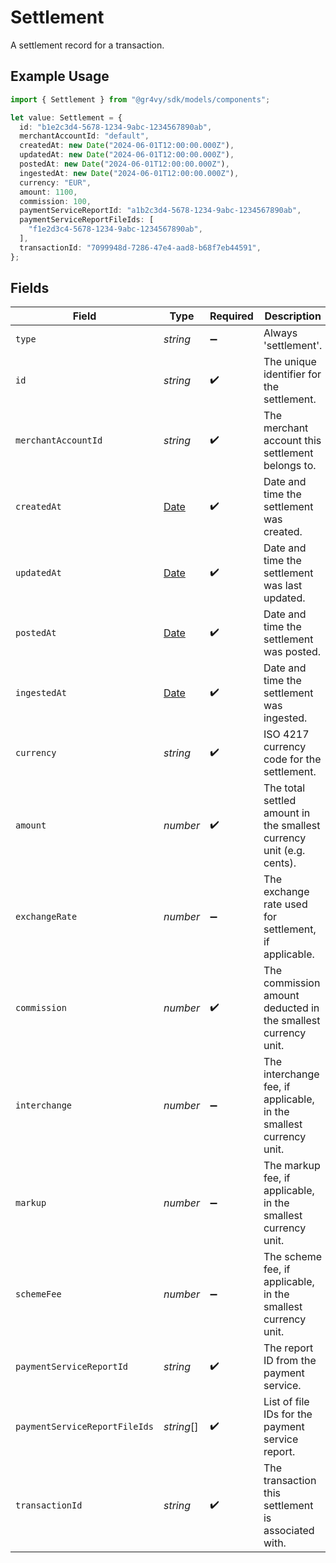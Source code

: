 # Settlement

A settlement record for a transaction.

## Example Usage

```typescript
import { Settlement } from "@gr4vy/sdk/models/components";

let value: Settlement = {
  id: "b1e2c3d4-5678-1234-9abc-1234567890ab",
  merchantAccountId: "default",
  createdAt: new Date("2024-06-01T12:00:00.000Z"),
  updatedAt: new Date("2024-06-01T12:00:00.000Z"),
  postedAt: new Date("2024-06-01T12:00:00.000Z"),
  ingestedAt: new Date("2024-06-01T12:00:00.000Z"),
  currency: "EUR",
  amount: 1100,
  commission: 100,
  paymentServiceReportId: "a1b2c3d4-5678-1234-9abc-1234567890ab",
  paymentServiceReportFileIds: [
    "f1e2d3c4-5678-1234-9abc-1234567890ab",
  ],
  transactionId: "7099948d-7286-47e4-aad8-b68f7eb44591",
};
```

## Fields

| Field                                                                                         | Type                                                                                          | Required                                                                                      | Description                                                                                   | Example                                                                                       |
| --------------------------------------------------------------------------------------------- | --------------------------------------------------------------------------------------------- | --------------------------------------------------------------------------------------------- | --------------------------------------------------------------------------------------------- | --------------------------------------------------------------------------------------------- |
| `type`                                                                                        | *string*                                                                                      | :heavy_minus_sign:                                                                            | Always 'settlement'.                                                                          | settlement                                                                                    |
| `id`                                                                                          | *string*                                                                                      | :heavy_check_mark:                                                                            | The unique identifier for the settlement.                                                     | b1e2c3d4-5678-1234-9abc-1234567890ab                                                          |
| `merchantAccountId`                                                                           | *string*                                                                                      | :heavy_check_mark:                                                                            | The merchant account this settlement belongs to.                                              | default                                                                                       |
| `createdAt`                                                                                   | [Date](https://developer.mozilla.org/en-US/docs/Web/JavaScript/Reference/Global_Objects/Date) | :heavy_check_mark:                                                                            | Date and time the settlement was created.                                                     | 2024-06-01T12:00:00.000Z                                                                      |
| `updatedAt`                                                                                   | [Date](https://developer.mozilla.org/en-US/docs/Web/JavaScript/Reference/Global_Objects/Date) | :heavy_check_mark:                                                                            | Date and time the settlement was last updated.                                                | 2024-06-01T12:00:00.000Z                                                                      |
| `postedAt`                                                                                    | [Date](https://developer.mozilla.org/en-US/docs/Web/JavaScript/Reference/Global_Objects/Date) | :heavy_check_mark:                                                                            | Date and time the settlement was posted.                                                      | 2024-06-01T12:00:00.000Z                                                                      |
| `ingestedAt`                                                                                  | [Date](https://developer.mozilla.org/en-US/docs/Web/JavaScript/Reference/Global_Objects/Date) | :heavy_check_mark:                                                                            | Date and time the settlement was ingested.                                                    | 2024-06-01T12:00:00.000Z                                                                      |
| `currency`                                                                                    | *string*                                                                                      | :heavy_check_mark:                                                                            | ISO 4217 currency code for the settlement.                                                    | EUR                                                                                           |
| `amount`                                                                                      | *number*                                                                                      | :heavy_check_mark:                                                                            | The total settled amount in the smallest currency unit (e.g. cents).                          | 1100                                                                                          |
| `exchangeRate`                                                                                | *number*                                                                                      | :heavy_minus_sign:                                                                            | The exchange rate used for settlement, if applicable.                                         | 1                                                                                             |
| `commission`                                                                                  | *number*                                                                                      | :heavy_check_mark:                                                                            | The commission amount deducted in the smallest currency unit.                                 | 100                                                                                           |
| `interchange`                                                                                 | *number*                                                                                      | :heavy_minus_sign:                                                                            | The interchange fee, if applicable, in the smallest currency unit.                            | 50                                                                                            |
| `markup`                                                                                      | *number*                                                                                      | :heavy_minus_sign:                                                                            | The markup fee, if applicable, in the smallest currency unit.                                 | 10                                                                                            |
| `schemeFee`                                                                                   | *number*                                                                                      | :heavy_minus_sign:                                                                            | The scheme fee, if applicable, in the smallest currency unit.                                 | 5                                                                                             |
| `paymentServiceReportId`                                                                      | *string*                                                                                      | :heavy_check_mark:                                                                            | The report ID from the payment service.                                                       | a1b2c3d4-5678-1234-9abc-1234567890ab                                                          |
| `paymentServiceReportFileIds`                                                                 | *string*[]                                                                                    | :heavy_check_mark:                                                                            | List of file IDs for the payment service report.                                              | [<br/>"f1e2d3c4-5678-1234-9abc-1234567890ab"<br/>]                                            |
| `transactionId`                                                                               | *string*                                                                                      | :heavy_check_mark:                                                                            | The transaction this settlement is associated with.                                           | 7099948d-7286-47e4-aad8-b68f7eb44591                                                          |